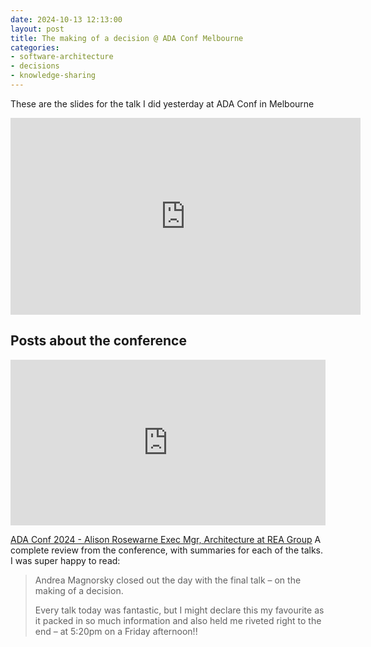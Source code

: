 ```yaml
---
date: 2024-10-13 12:13:00
layout: post
title: The making of a decision @ ADA Conf Melbourne
categories:
- software-architecture
- decisions
- knowledge-sharing
---
```


These are the slides for the talk I did yesterday at ADA Conf in Melbourne

<object data="https://www.roundcrisis.com/presentations/2024-11-ADAConf-the-making-of-a-decision_blog.pdf" width="600" height="600" type="application/pdf"></object>

<iframe width="560" height="315" src="https://www.youtube-nocookie.com/embed/Ie97Oe-t8Wk?si=Vnj_3Y8lioor5If6" title="The making of a Decision - Andrea Magnorsky" frameborder="0" allow="accelerometer; autoplay; clipboard-write; encrypted-media; gyroscope; picture-in-picture; web-share" referrerpolicy="strict-origin-when-cross-origin" allowfullscreen></iframe>

## Posts about the conference
<iframe src="https://www.linkedin.com/embed/feed/update/urn:li:share:7260562718967881728?collapsed=1" height="265" width="504" frameborder="0" allowfullscreen="" title="Embedded post"></iframe>

[ADA Conf 2024 - Alison Rosewarne Exec Mgr, Architecture at REA Group](https://www.linkedin.com/pulse/ada-conf-2024-alison-rosewarne-hvjic) A complete review from the conference, with summaries for each of the talks. I was super happy to read:

> Andrea Magnorsky closed out the day with the final talk – on the making of a decision.
>
>Every talk today was fantastic, but I might declare this my favourite as it packed in so much information and also held me riveted right to the end – at 5:20pm on a Friday afternoon!!
